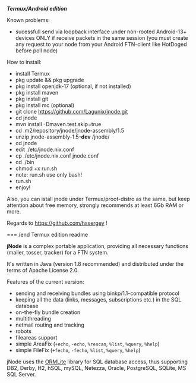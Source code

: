 ***Termux/Android edition***

Known problems:
- sucessfull send via loopback interface under non-rooted  Android-13+ devices ONLY if receive packets in the same session (you must create any request to your node from your Android FTN-client like HotDoged before poll node)

How to install:
- install Termux
- pkg update && pkg upgrade
- pkg install openjdk-17 (optional, if not installed)
- pkg install maven
- pkg install git
- pkg install mc (optional)
- git clone https://github.com/Lagunix/jnode.git
- cd jnode
- mvn install -Dmaven.test.skip=true
- cd .m2/repository/jnode/jnode-assembly/1.5
- unzip jnode-assembly-1.5-**dev** /jnode/
- cd jnode 
- edit ./etc/jnode.nix.conf
- cp ./etc/jnode.nix.conf jnode.conf
- cd ./bin
- chmod +x run.sh
- note: run.sh use only bash!
- run.sh
- enjoy!

Also, you can istall jnode under Termux/proot-distro as the same, but keep attention about free memory, strongly recommends at least 6Gb RAM or more.

Regards to https://github.com/hssergey !

=== /end Termux edition readme

**jNode** is a complex portable application, providing all necessary functions (mailer, tosser, tracker) for a FTN system.

It's written in Java (version 1.8 recommended) and distributed under the terms of Apache License 2.0.

Features of the current version:
- sending and receiving bundles using binkp/1.1-compatible protocol
- keeping all the data (links, messages, subscriptions etc.) in the SQL database
- on-the-fly bundle creation
- multithreading
- netmail routing and tracking
- robots
- fileareas support
- simple AreaFix (`+echo`, `-echo`, `%rescan`, `%list`, `%query`, `%help`)
- simple FileFix (`+fecho`, `-fecho`, `%list`, `%query`, `%help`)

jNode uses the [ORMLite](http://ormlite.com) library for SQL database access, thus supporting DB2, Derby, H2, hSQL, mySQL, Netezza, Oracle, PostgreSQL, SQLite, MS SQL Server.

